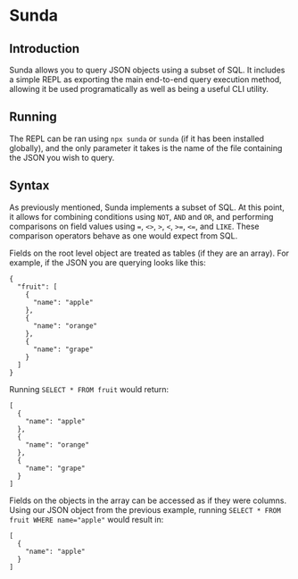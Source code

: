 # Sunda

## Introduction

Sunda allows you to query JSON objects using a subset of SQL. It includes a simple REPL as exporting the main end-to-end query execution method, allowing it be used programatically as well as being a useful CLI utility.

## Running

The REPL can be ran using `npx sunda` or `sunda` (if it has been installed globally), and the only parameter it takes is the name of the file containing the JSON you wish to query.

## Syntax

As previously mentioned, Sunda implements a subset of SQL. At this point, it allows for combining conditions using `NOT`, `AND` and `OR`, and performing comparisons on field values using `=`, `<>`, `>`, `<`, `>=`, `<=`, and `LIKE`. These comparison operators behave as one would expect from SQL.

Fields on the root level object are treated as tables (if they are an array). For example, if the JSON you are querying looks like this:

~~~
{
  "fruit": [
    {
      "name": "apple"
    },
    {
      "name": "orange"
    },
    {
      "name": "grape"
    }
  ]
}
~~~

Running `SELECT * FROM fruit` would return:

~~~
[
  {
    "name": "apple"
  },
  {
    "name": "orange"
  },
  {
    "name": "grape"
  }
]
~~~

Fields on the objects in the array can be accessed as if they were columns. Using our JSON object from the previous example, running `SELECT * FROM fruit WHERE name="apple"` would result in:

~~~
[
  {
    "name": "apple"
  }
]
~~~
